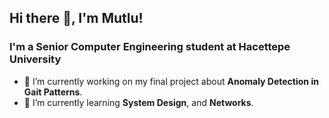 ## Hi there 👋, I'm Mutlu!
### I'm a Senior Computer Engineering student at Hacettepe University
  
- 🔭 I’m currently working on my final project about **Anomaly Detection in Gait Patterns**.
- 🌱 I’m currently learning **System Design**, and **Networks**.

